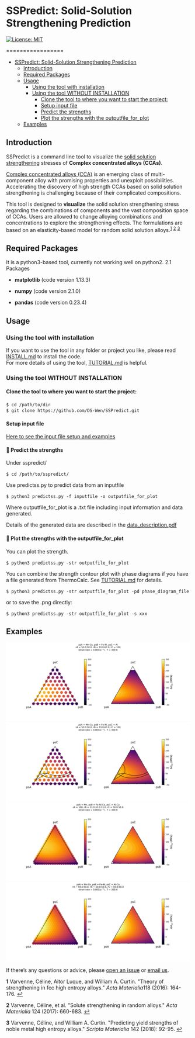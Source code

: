 # SSPredict: Solid-Solution Strengthening Prediction

[![License: MIT](https://img.shields.io/badge/License-MIT-yellow.svg)](https://opensource.org/licenses/MIT)

=================
   * [SSPredict: Solid-Solution Strengthening Prediction](#sspredict-solid-solution-strengthening-prediction)
      * [Introduction](#introduction)
      * [Required Packages](#required-packages)
      * [Usage](#usage)
         * [Using the tool with installation](#using-the-tool-with-installation)
         * [Using the tool WITHOUT INSTALLATION](#using-the-tool-without-installation)
            * [Clone the tool to where you want to start the project:](#clone-the-tool-to-where-you-want-to-start-the-project)
            * [Setup input file](#setup-input-file)
            * [Predict the strengths](#-predict-the-strengths)
            * [Plot the strengths with the outputfile_for_plot](#-plot-the-strengths-with-the-outputfile_for_plot)
      * [Examples](#examples)

  
  
## Introduction

SSPredict is a command line tool to visualize the [solid solution strengthening](https://en.wikipedia.org/wiki/Solid_solution_strengthening) stresses of **Complex concentrated alloys (CCAs)**.

[Complex concentrated alloys (CCA)](https://scholar.google.com/scholar?hl=en&as_sdt=0%2C15&q=complex+concentrated+alloys&btnG=) is an emerging class of multi-component alloy with promising properties and unexploit possibilities. Accelerating the discovery of high strength CCAs based on solid solution strengthening is challenging because of their complicated compositions. 

This tool is designed to **visualize** the solid solution strengthening stress regarding the combinations of components and the vast composition space of CCAs. Users are allowed to change alloying combinations and concentrations to explore the strengthening effects. The formulations are based on an elasticity-based model for random solid solution alloys.<sup id="a1">[1](#f1)</sup> <sup id="a2">[2](#f2)</sup> <sup id="a3">[3](#f3)</sup>



## Required Packages

It is a python3-based tool, currently not working well on python2.  2.1  Packages 

- **matplotlib** (code version 1.13.3)

- **numpy** (code version 2.1.0)

- **pandas** (code version 0.23.4)



## Usage

### Using the tool with installation

If you want to use the tool in any folder or project you like, please read [INSTALL.md](/INSTALL.md) to install the code.  
For more details of using the tool, [TUTORIAL.md](/TUTORIAL.md) is helpful. 


### Using the tool WITHOUT INSTALLATION

#### Clone the tool to where you want to start the project:

```
$ cd /path/to/dir
$ git clone https://github.com/DS-Wen/SSPredict.git
```

#### Setup input file

[Here to see the input file setup and examples](/examples/input_guide.md)

#### 📍 Predict the strengths

Under sspredict/ 

```
$ cd /path/to/sspredict/
```

Use predictss.py to predict data from an inputfile

```
$ python3 predictss.py -f inputfile -o outputfile_for_plot  
```

Where outputfile_for_plot is a .txt file including input information and data generated.  

Details of the generated data are described in the [data_description.pdf](examples/output_description.pdf)

#### 📍 Plot the strengths with the outputfile_for_plot
You can plot the strength. 
```
$ python3 predictss.py -str outputfile_for_plot
```
You can combine the strength contour plot with phase diagrams if you have a file generated from ThermoCalc. 
See [TUTORIAL.md](/TUTORIAL.md) for details.  
```
$ python3 predictss.py -str outputfile_for_plot -pd phase_diagram_file
```
or to save the .png directly:

```
$ python3 predictss.py -str outputfile_for_plot -s xxx
```


## Examples

![](examples/MnFe-CoNi-Al/MnFe-CoNi-Al_plot.png)
![](examples/MnFe-CoNi-Al/MnFe-CoNi-Al_strength_phase.png)
![](examples/Mn-FeCoNi-AlCu/Mn-FeCoNi-AlCu_plot.png)
![](examples/MnFe-CoNi-AlCu/MnFe-CoNi-AlCu_plot.png)



If there’s any questions or advice, please [open an issue](https://github.com/DS-Wen/SSPredict/issues/new) or [email us](mailto:wen94@purdue.edu?subject=[Github]%20SSPredict).



<b id="f1">1</b> Varvenne, Céline, Aitor Luque, and William A. Curtin. "Theory of strengthening in fcc high entropy alloys." *Acta Materialia*118 (2016): 164-176. [↩](#a1)  

<b id="f2">2</b> Varvenne, Céline, et al. "Solute strengthening in random alloys." *Acta Materialia* 124 (2017): 660-683. [↩](#a2)  
   
<b id="f2">3</b> Varvenne, Céline, and William A. Curtin. "Predicting yield strengths of noble metal high entropy alloys." *Scripta Materialia* 142 (2018): 92-95. [↩](#a3)
